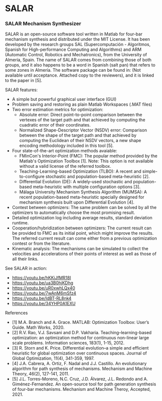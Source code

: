 # SALAR
### SALAR Mechanism Synthesizer

SALAR is an open-source software tool written in Matlab for four-bar mechanism synthesis and distributed under the MIT License. It has been developed by the research groups SAL (Supercomputación - Algoritmos, Spanish for High-performance Computing and Algorithms) and ARM (Automatic Control, Robotics and Mechatronics), from the University of Almería, Spain. The name of SALAR comes from combining those of both groups, and it also happens to be a word in Spanish (salt pan) that refers to some zones in Almería. The software package can be found in: (Not available until acceptance. Attached copy to the reviewers), and it is linked to the paper in [5].

SALAR features:

- A simple but powerful graphical user interface (GUI)
- Problem saving and restoring as plain Matlab Workspaces (.MAT files)
- Two error estimation metrics for optimization:
  - Absolute error: Direct point-to-point comparison between the vertexes of the target path and that achieved by computing the cuadratic error of their coordinates.
  - Normalized Shape-Descriptor Vector (NSDV) error: Comparison between the shape of the target path and that achieved by computing the Euclidean of their NSDV vectors, a new shape encoding methodology included in this tool [5].
- Four state-of-the-art optimization methods avaiable:
  - FMinCon's Interior-Point (FMC): The popular method provided by the Matlab's Optimization Toolbox [1]. Note: This option is not available without a valid license of the referred toolbox.
  - Teaching-Learning-based Optimization (TLBO): A recent and simple-to-configure stochastic and population-based meta-heuristic [2].
  - Differential Evolution (DE): A widely-used stochastic and population-based meta-heuristic with multiple configuration options [3].
  - Málaga University Mechanism Synthesis Algorithm (MUMSA): A recent population-based meta-heuristic specially designed for mechanism synthesis built upon Differential Evolution [4].
- Contest between optimizers: The same problem can be solved by all the optimizers to automatically choose the most promising result.
- Detailed optimization log including average results, standard deviation runtime.
- Cooperation/hybridization between optimizers: The current result can be provided to FMC as its initial point, which might improve the results. The referred current result can come either from a previous optimization contest or from the literature.
- Kinematic analysis: The mechanisms can be simulated to collect the velocities and accelerations of their points of interest as well as those of all their links.

See SALAR in action:

- https://youtu.be/hKKiJfMR18I
- https://youtu.be/ua3B0hjKDhg
- https://youtu.be/uR0xwhLQx40
- https://youtu.be/7wAnM6mSfz4
- https://youtu.be/IdBT-RL8nk4
- https://youtu.be/34YHP0A1EXU

References

* [1] M.A. Branch and A. Grace. MATLAB: Optimization Toolbox: User’s Guide. Math Works, 2020.
* [2] R.V. Rao, V.J. Savsani and D.P. Vakharia. Teaching–learning-based optimization: an optimization method for continuous non-linear large scale problems. Information sciences, 183(1), 1-15, 2012.
* [3] R. Storn and K. Price. Differential evolution–a simple and efficient heuristic for global optimization over continuous spaces. Journal of Global Optimization, 11(4), 341-359, 1997.
* [4] J.A. Cabrera, A. Ortiz, F. Nadal and J.J. Castillo. An evolutionary algorithm for path synthesis of mechanisms. Mechanism and Machine Theory, 46(2), 127-141, 2011.
* [5] J.L. Torres-Moreno, N.C. Cruz, J.D. Álvarez, J.L. Redondo and A. Giménez-Fernandez. An open-source tool for path generation synthesis of four-bar mechanisms. Mechanism and Machine Theroy, Accepted, 2021.
